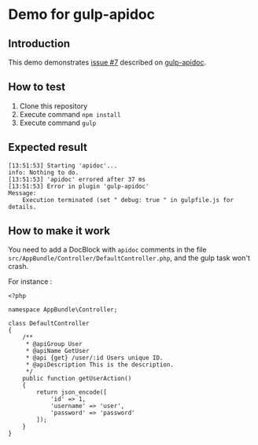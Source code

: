 # Demo for gulp-apidoc

## Introduction

This demo demonstrates [issue #7](https://github.com/ayhankuru/gulp-apidoc/issues/7) described on [gulp-apidoc](https://github.com/ayhankuru/gulp-apidoc).

## How to test

1. Clone this repository
2. Execute command `npm install`
3. Execute command `gulp`

## Expected result

	[13:51:53] Starting 'apidoc'...
	info: Nothing to do.
	[13:51:53] 'apidoc' errored after 37 ms
	[13:51:53] Error in plugin 'gulp-apidoc'
	Message:
	    Execution terminated (set " debug: true " in gulpfile.js for details.

## How to make it work

You need to add a DocBlock with `apidoc` comments in the file `src/AppBundle/Controller/DefaultController.php`, and the gulp task won't crash.

For instance :

	<?php

	namespace AppBundle\Controller;

	class DefaultController
	{
		/**
		 * @apiGroup User
		 * @apiName GetUser
		 * @api {get} /user/:id Users unique ID.
		 * @apiDescription This is the description.
		 */
		public function getUserAction()
		{
			return json_encode([
				'id' => 1,
				'username' => 'user',
				'password' => 'password'
			]);
		}
	}

